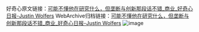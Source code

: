 好奇心原文链接：[可能不懂他在研究什么，但垄断与创新那段话不错_商业_好奇心日报-Justin Wolfers](https://www.qdaily.com/articles/2859.html)
WebArchive归档链接：[可能不懂他在研究什么，但垄断与创新那段话不错_商业_好奇心日报-Justin Wolfers](http://web.archive.org/web/20190623151557/https://www.qdaily.com/articles/2859.html)
![image](http://ww3.sinaimg.cn/large/007d5XDply1g3v6ntcrrpj30u03z4kjl)